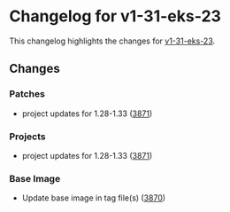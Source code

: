 # Changelog for v1-31-eks-23

This changelog highlights the changes for [v1-31-eks-23](https://github.com/aws/eks-distro/tree/v1-31-eks-23).

## Changes

### Patches
* project updates for 1.28-1.33 ([3871](https://github.com/aws/eks-distro/pull/3871))

### Projects
* project updates for 1.28-1.33 ([3871](https://github.com/aws/eks-distro/pull/3871))

### Base Image
* Update base image in tag file(s) ([3870](https://github.com/aws/eks-distro/pull/3870))

